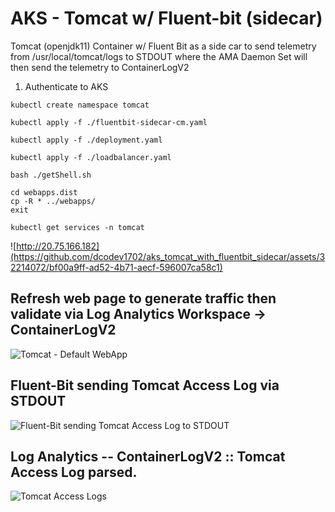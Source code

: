 # AKS - Tomcat w/ Fluent-bit (sidecar)
Tomcat (openjdk11) Container w/ Fluent Bit as a side car to send telemetry from /usr/local/tomcat/logs to STDOUT where the AMA Daemon Set will then send the telemetry to ContainerLogV2

1. Authenticate to AKS  <br />

```console
kubectl create namespace tomcat
```

```console
kubectl apply -f ./fluentbit-sidecar-cm.yaml
```

```console
kubectl apply -f ./deployment.yaml
```

```console
kubectl apply -f ./loadbalancer.yaml
```

```console
bash ./getShell.sh
```

```console
cd webapps.dist
cp -R * ../webapps/
exit
```

```console
kubectl get services -n tomcat
```
![http://20.75.166.182](https://github.com/dcodev1702/aks_tomcat_with_fluentbit_sidecar/assets/32214072/bf00a9ff-ad52-4b71-aecf-596007ca58c1)


## Refresh web page to generate traffic then validate via Log Analytics Workspace -> ContainerLogV2

![Tomcat - Default WebApp](https://github.com/dcodev1702/aks_tomcat_with_fluentbit_sidecar/assets/32214072/ce94c1c0-5e52-491f-b381-b142c02b6350)

## Fluent-Bit sending Tomcat Access Log via STDOUT

![Fluent-Bit sending Tomcat Access Log to STDOUT](https://github.com/dcodev1702/aks_tomcat_with_fluentbit_sidecar/assets/32214072/fa78c708-ed8e-4652-a166-4835468797be)

## Log Analytics -- ContainerLogV2 :: Tomcat Access Log parsed.

![Tomcat Access Logs](https://github.com/dcodev1702/aks_tomcat_with_fluentbit_sidecar/assets/32214072/8b013a42-104b-4237-94f8-64905ffb2aae)
